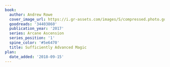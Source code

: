 ```yaml
---
book:
  author: Andrew Rowe
  cover_image_url: https://i.gr-assets.com/images/S/compressed.photo.goodreads.com/books/1488182235l/34403860._SY475_.jpg
  goodreads: '34403860'
  publication_year: '2017'
  series: Arcane Ascension
  series_position: '1'
  spine_color: '#5e6470'
  title: Sufficiently Advanced Magic
plan:
  date_added: '2018-09-15'
---
```

